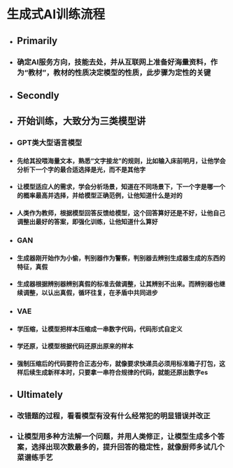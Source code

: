 # 生成式AI训练流程

- ## Primarily

- ### 确定AI服务方向，技能去处，并从互联网上准备好海量资料，作为“教材”，教材的性质决定模型的性质，此步骤为定性的关键

- ## Secondly

- ## 开始训练，大致分为三类模型讲

- ### GPT类大型语言模型

- #### 先给其投喂海量文本，熟悉“文字接龙”的规则，比如输入床前明月，让他学会分析下一个字的最合适选择是光，而不是其他字

- #### 让模型适应人的需求，学会分析场景，知道在不同场景下，下一个字是哪一个的概率最高并选择，并给模型正确范例，让他知道什么是对的

- #### 人类作为教师，根据模型回答反馈给模型，这个回答算好还是不好，让他自己调整出最好的答案，即强化训练，让他知道什么算好

- ### GAN

- #### 生成器刚开始作为小偷，判别器作为警察，判别器去辨别生成器生成的东西的特征，真假

- #### 生成器根据辨别器辨别真假的标准去做调整，让其辨别不出来。而辨别器也继续调整，以认出真假，循环往复，在矛盾中共同进步

- ### VAE

- #### 学压缩，让模型把样本压缩成一串数字代码，代码形式自定义

- #### 学还原，让模型根据代码还原出原来的样本

- #### 强制压缩后的代码要符合正态分布，就像要求快递员必须用标准箱子打包，这样后续生成新样本时，只要拿一串符合规律的代码，就能还原出数字es

- ## Ultimately

- ### 改错题的过程，看看模型有没有什么经常犯的明显错误并改正

- ### 让模型用多种方法解一个问题，并用人类修正，让模型生成多个答案，选择出现次数最多的，提升回答的稳定性，就像厨师多试几个菜谱练手艺
